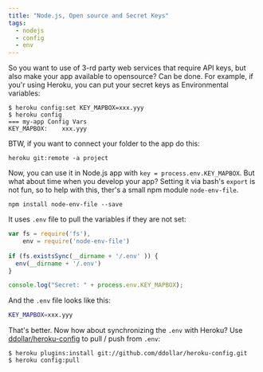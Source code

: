 ```yaml
---
title: "Node.js, Open source and Secret Keys"
tags:
  - nodejs
  - config
  - env
---
```


So you want to use of 3-rd party web services that require API keys, but also make your app available to opensource? Can be done. For example, if you'r using Heroku, you can put your secret keys as Environmental variables:

``` shell
$ heroku config:set KEY_MAPBOX=xxx.yyy
$ heroku config
=== my-app Config Vars
KEY_MAPBOX:    xxx.yyy
```

BTW, if you want to connect your folder to the app do this:

``` shell
heroku git:remote -a project
```

Now, you can use it in Node.js app with `key = process.env.KEY_MAPBOX`. But what about time when you develop your app? Setting it via bash's `export` is not fun, so to help with this, ther's a small npm module `node-env-file`. 

``` shell
npm install node-env-file --save
```

It uses `.env` file to pull the variables if they are not set:

``` js
var fs = require('fs'),
    env = require('node-env-file')
    
if (fs.existsSync(__dirname + '/.env' )) {
  env(__dirname + '/.env')
}

console.log("Secret: " + process.env.KEY_MAPBOX);
```

<!-- more -->

And the `.env` file looks like this:

``` bash
KEY_MAPBOX=xxx.yyy
```

That's better. Now how about synchronizing the `.env` with Heroku? Use  [ddollar/heroku-config](https://github.com/ddollar/heroku-config) to pull / push from `.env`:

``` shell
$ heroku plugins:install git://github.com/ddollar/heroku-config.git
$ heroku config:pull
```
